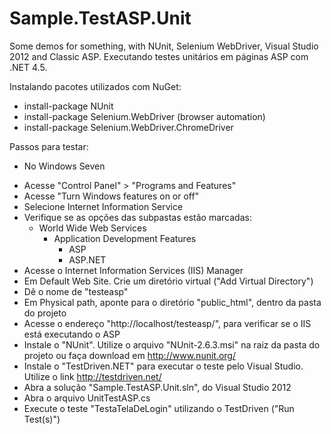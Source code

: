 Sample.TestASP.Unit
===================

Some demos for something, with NUnit, Selenium WebDriver, Visual Studio 2012 and Classic ASP. Executando testes unitários em páginas ASP com .NET 4.5.


Instalando pacotes utilizados com NuGet:
- install-package NUnit
- install-package Selenium.WebDriver (browser automation)
- install-package Selenium.WebDriver.ChromeDriver


Passos para testar:
* No Windows Seven
- Acesse "Control Panel" > "Programs and Features"
- Acesse "Turn Windows features on or off"
- Selecione Internet Information Service
- Verifique se as opções das subpastas estão marcadas:
	- World Wide Web Services
		- Application Development Features
			- ASP
			- ASP.NET
- Acesse o Internet Information Services (IIS) Manager
- Em Default Web Site. Crie um diretório virtual ("Add Virtual Directory")
- Dê o nome de "testeasp"
- Em Physical path, aponte para o diretório "public_html", dentro da pasta do projeto
- Acesse o endereço "http://localhost/testeasp/", para verificar se o IIS está executando o ASP
- Instale o "NUnit". Utilize o arquivo "NUnit-2.6.3.msi" na raiz da pasta do projeto ou faça download em http://www.nunit.org/
- Instale o "TestDriven.NET" para executar o teste pelo Visual Studio. Utilize o link http://testdriven.net/
- Abra a solução "Sample.TestASP.Unit.sln", do Visual Studio 2012
- Abra o arquivo UnitTestASP.cs
- Execute o teste "TestaTelaDeLogin" utilizando o TestDriven ("Run Test(s)")